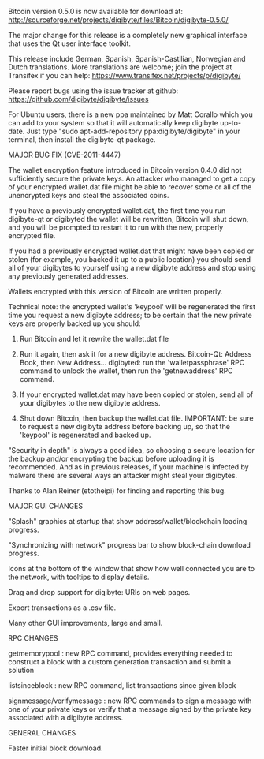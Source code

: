 Bitcoin version 0.5.0 is now available for download at:
http://sourceforge.net/projects/digibyte/files/Bitcoin/digibyte-0.5.0/

The major change for this release is a completely new graphical interface that uses the Qt user interface toolkit.

This release include German, Spanish, Spanish-Castilian, Norwegian and Dutch translations. More translations are welcome; join the project at Transifex if you can help:
https://www.transifex.net/projects/p/digibyte/

Please report bugs using the issue tracker at github:
https://github.com/digibyte/digibyte/issues

For Ubuntu users, there is a new ppa maintained by Matt Corallo which you can add to your system so that it will automatically keep digibyte up-to-date.  Just type "sudo apt-add-repository ppa:digibyte/digibyte" in your terminal, then install the digibyte-qt package.

MAJOR BUG FIX  (CVE-2011-4447)

The wallet encryption feature introduced in Bitcoin version 0.4.0 did not sufficiently secure the private keys. An attacker who
managed to get a copy of your encrypted wallet.dat file might be able to recover some or all of the unencrypted keys and steal the
associated coins.

If you have a previously encrypted wallet.dat, the first time you run digibyte-qt or digibyted the wallet will be rewritten, Bitcoin will
shut down, and you will be prompted to restart it to run with the new, properly encrypted file.

If you had a previously encrypted wallet.dat that might have been copied or stolen (for example, you backed it up to a public
location) you should send all of your digibytes to yourself using a new digibyte address and stop using any previously generated addresses.

Wallets encrypted with this version of Bitcoin are written properly.

Technical note: the encrypted wallet's 'keypool' will be regenerated the first time you request a new digibyte address; to be certain that the
new private keys are properly backed up you should:

1. Run Bitcoin and let it rewrite the wallet.dat file

2. Run it again, then ask it for a new digibyte address.
Bitcoin-Qt: Address Book, then New Address...
digibyted: run the 'walletpassphrase' RPC command to unlock the wallet,  then run the 'getnewaddress' RPC command.

3. If your encrypted wallet.dat may have been copied or stolen, send  all of your digibytes to the new digibyte address.

4. Shut down Bitcoin, then backup the wallet.dat file.
IMPORTANT: be sure to request a new digibyte address before backing up, so that the 'keypool' is regenerated and backed up.

"Security in depth" is always a good idea, so choosing a secure location for the backup and/or encrypting the backup before uploading it is recommended. And as in previous releases, if your machine is infected by malware there are several ways an attacker might steal your digibytes.

Thanks to Alan Reiner (etotheipi) for finding and reporting this bug.

MAJOR GUI CHANGES

"Splash" graphics at startup that show address/wallet/blockchain loading progress.

"Synchronizing with network" progress bar to show block-chain download progress.

Icons at the bottom of the window that show how well connected you are to the network, with tooltips to display details.

Drag and drop support for digibyte: URIs on web pages.

Export transactions as a .csv file.

Many other GUI improvements, large and small.

RPC CHANGES

getmemorypool : new RPC command, provides everything needed to construct a block with a custom generation transaction and submit a solution

listsinceblock : new RPC command, list transactions since given block

signmessage/verifymessage : new RPC commands to sign a message with one of your private keys or verify that a message signed by the private key associated with a digibyte address.

GENERAL CHANGES

Faster initial block download.
